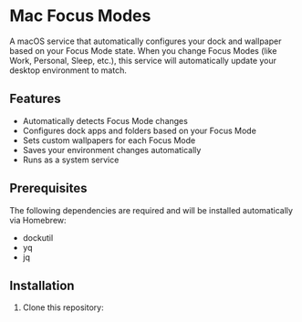 # Mac Focus Modes

A macOS service that automatically configures your dock and wallpaper based on your Focus Mode state. When you change Focus Modes (like Work, Personal, Sleep, etc.), this service will automatically update your desktop environment to match.

## Features

- Automatically detects Focus Mode changes
- Configures dock apps and folders based on your Focus Mode
- Sets custom wallpapers for each Focus Mode
- Saves your environment changes automatically
- Runs as a system service

## Prerequisites

The following dependencies are required and will be installed automatically via Homebrew:

- dockutil
- yq
- jq

## Installation

1. Clone this repository: